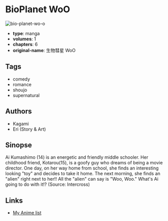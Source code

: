 # BioPlanet WoO

![bio-planet-wo-o](https://cdn.myanimelist.net/images/manga/2/9703.jpg)

-   **type**: manga
-   **volumes**: 1
-   **chapters**: 6
-   **original-name**: 生物彗星 WoO

## Tags

-   comedy
-   romance
-   shoujo
-   supernatural

## Authors

-   Kagami
-   Eri (Story & Art)

## Sinopse

Ai Kumashimo (14) is an energetic and friendly middle schooler. Her childhood friend, Kotarou(15), is a goofy guy who dreams of being a movie director. One day, on her way home from school, she finds an interesting looking "toy" and decides to take it home. The next morning, she finds an "alien" right next to her!! All the "alien" can say is "Woo, Woo." What's Ai going to do with it!? (Source: Intercross)

## Links

-   [My Anime list](https://myanimelist.net/manga/7213/BioPlanet_WoO)
